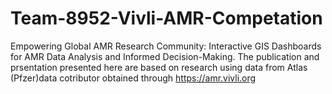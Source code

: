 # Team-8952-Vivli-AMR-Competation
Empowering Global AMR Research Community: Interactive GIS Dashboards for AMR Data Analysis and Informed Decision-Making.
The publication and prsentation presented here are based on research using data from Atlas (Pfzer)data cotributor obtained through https://amr.vivli.org
